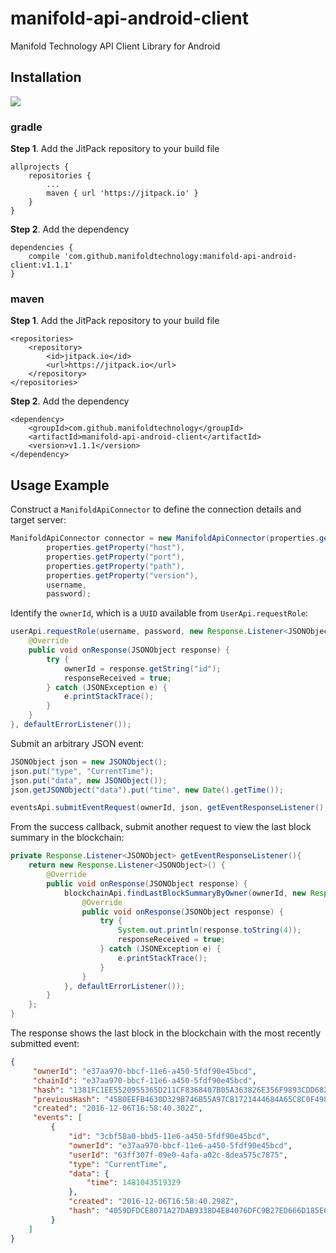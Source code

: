 # manifold-api-android-client
Manifold Technology API Client Library for Android

## Installation

[![](https://jitpack.io/v/manifoldtechnology/manifold-api-android-client.svg)](https://jitpack.io/#manifoldtechnology/manifold-api-android-client)

### gradle

**Step 1**. Add the JitPack repository to your build file

    allprojects {
        repositories {
            ...
            maven { url 'https://jitpack.io' }
        }
    }

**Step 2**. Add the dependency

    dependencies {
        compile 'com.github.manifoldtechnology:manifold-api-android-client:v1.1.1'
    }
    
### maven

**Step 1**. Add the JitPack repository to your build file

    <repositories>
        <repository>
            <id>jitpack.io</id>
            <url>https://jitpack.io</url>
        </repository>
    </repositories>

**Step 2**. Add the dependency

    <dependency>
        <groupId>com.github.manifoldtechnology</groupId>
        <artifactId>manifold-api-android-client</artifactId>
        <version>v1.1.1</version>
    </dependency>
    
## Usage Example

Construct a `ManifoldApiConnector` to define the connection details and target server:

```java
ManifoldApiConnector connector = new ManifoldApiConnector(properties.getProperty("protocol"),
        properties.getProperty("host"), 
        properties.getProperty("port"), 
        properties.getProperty("path"),
        properties.getProperty("version"), 
        username, 
        password);
```

Identify the `ownerId`, which is a `UUID` available from `UserApi.requestRole`:

```java
userApi.requestRole(username, password, new Response.Listener<JSONObject>() {
    @Override
    public void onResponse(JSONObject response) {
        try {
            ownerId = response.getString("id");
            responseReceived = true;
        } catch (JSONException e) {
            e.printStackTrace();
        }
    }
}, defaultErrorListener());
```

Submit an arbitrary JSON event:

```java
JSONObject json = new JSONObject();
json.put("type", "CurrentTime");
json.put("data", new JSONObject());
json.getJSONObject("data").put("time", new Date().getTime());

eventsApi.submitEventRequest(ownerId, json, getEventResponseListener(), defaultErrorListener());
```
From the success callback, submit another request to view the last block summary in the blockchain:

```java
private Response.Listener<JSONObject> getEventResponseListener(){
    return new Response.Listener<JSONObject>() {
        @Override
        public void onResponse(JSONObject response) {
            blockchainApi.findLastBlockSummaryByOwner(ownerId, new Response.Listener<JSONObject>() {
                @Override
                public void onResponse(JSONObject response) {
                    try {
                        System.out.println(response.toString(4));
                        responseReceived = true;
                    } catch (JSONException e) {
                        e.printStackTrace();
                    }
                }
            }, defaultErrorListener());
        }
    };
}
```

The response shows the last block in the blockchain with the most recently submitted event:

```json
{
     "ownerId": "e37aa970-bbcf-11e6-a450-5fdf90e45bcd",
     "chainId": "e37aa970-bbcf-11e6-a450-5fdf90e45bcd",
     "hash": "1381FC1EE5520955365D211CF8368407B05A363826E356F9893CDD68239CF11C",
     "previousHash": "45B0EEFB4630D329B746B55A97CB1721444684A65C8C0F4989E1D9DE5FFED140",
     "created": "2016-12-06T16:58:40.302Z",
     "events": [
         {
             "id": "3cbf58a0-bbd5-11e6-a450-5fdf90e45bcd",
             "ownerId": "e37aa970-bbcf-11e6-a450-5fdf90e45bcd",
             "userId": "63ff307f-09e0-4afa-a02c-8dea575c7875",
             "type": "CurrentTime",
             "data": {
                 "time": 1481043519329
             },
             "created": "2016-12-06T16:58:40.298Z",
             "hash": "4059DFDCE8071A27DAB9338D4E84076DFC9B27ED666D185E687AC327A40ED3E4"
         }
    ]
}
```